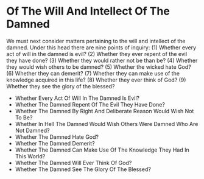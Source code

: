 # Of The Will And Intellect Of The Damned

We must next consider matters pertaining to the will and intellect of the damned. Under this head there are nine points of inquiry:
(1) Whether every act of will in the damned is evil?
(2) Whether they ever repent of the evil they have done?
(3) Whether they would rather not be than be?
(4) Whether they would wish others to be damned?
(5) Whether the wicked hate God?
(6) Whether they can demerit?
(7) Whether they can make use of the knowledge acquired in this life?
(8) Whether they ever think of God?
(9) Whether they see the glory of the blessed?

* Whether Every Act Of Will In The Damned Is Evil?
* Whether The Damned Repent Of The Evil They Have Done?
* Whether The Damned By Right And Deliberate Reason Would Wish Not To Be?
* Whether In Hell The Damned Would Wish Others Were Damned Who Are Not Damned?
* Whether The Damned Hate God?
* Whether The Damned Demerit?
* Whether The Damned Can Make Use Of The Knowledge They Had In This World?
* Whether The Damned Will Ever Think Of God?
* Whether The Damned See The Glory Of The Blessed?